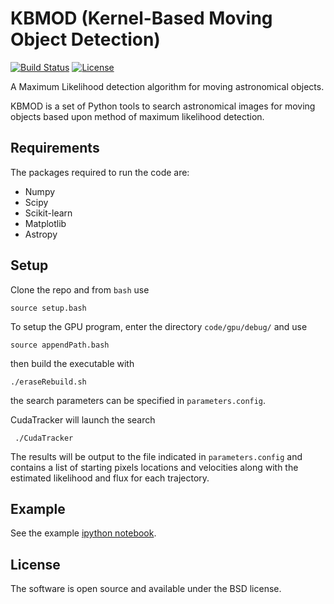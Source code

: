 # KBMOD (Kernel-Based Moving Object Detection)

[![Build Status](https://travis-ci.org/jbkalmbach/kbmod.svg?branch=master)](https://travis-ci.org/jbkalmbach/kbmod) [![License](https://img.shields.io/badge/License-BSD%202--Clause-orange.svg)](https://opensource.org/licenses/BSD-2-Clause)

A Maximum Likelihood detection algorithm for moving astronomical objects.

KBMOD is a set of Python tools to search astronomical images for moving
objects based upon method of maximum likelihood detection.

## Requirements

The packages required to run the code are:

* Numpy
* Scipy
* Scikit-learn
* Matplotlib
* Astropy

## Setup

Clone the repo and from `bash` use

```
source setup.bash
```

To setup the GPU program, enter the directory `code/gpu/debug/` and use
```
source appendPath.bash
```
then build the executable with
```
./eraseRebuild.sh
```
the search parameters can be specified in `parameters.config`.

CudaTracker will launch the search
```
 ./CudaTracker
```
The results will be output to the file indicated in `parameters.config` and contains a list of starting pixels locations and velocities along with the estimated likelihood and flux for each trajectory.


## Example

See the example [ipython notebook](https://github.com/jbkalmbach/kbmod/blob/master/notebooks/kbmod_demo.ipynb).

## License

The software is open source and available under the BSD license.
